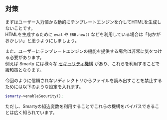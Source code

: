 ## 対策

まずはユーザー入力値から動的にテンプレートエンジンを介してHTMLを生成しないことです。  
HTMLを生成するために `eval` や `ERB.new()` などを利用している場合は「何かがおかしい」と思うようにしましょう。

また、ユーザーにテンプレートエンジンの機能を提供する場合は非常に気をつける必要があります。  
例えば Smarty には様々な [セキュリティ機構](https://www.smarty.net/docs/ja/advanced.features.tpl#advanced.features.security) があり、これらを利用することで緩和策となります。

今回のように信頼されないディレクトリからファイルを読み出すことを禁止するためには以下のような設定を入れます。

```php
$smarty->enableSecurity();
```

ただし、Smartyの組込変数を利用することでこれらの機構をバイパスできることは広く知られています。
